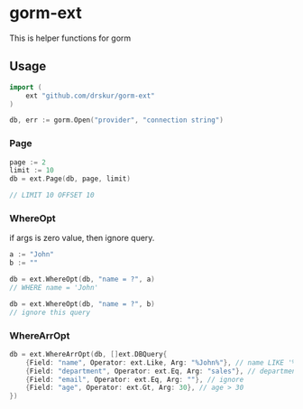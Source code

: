 # gorm-ext
This is helper functions for gorm

## Usage
```go
import (
	ext "github.com/drskur/gorm-ext"
)

db, err := gorm.Open("provider", "connection string")
```

### Page
```go
page := 2
limit := 10
db = ext.Page(db, page, limit)

// LIMIT 10 OFFSET 10
```

### WhereOpt
if args is zero value, then ignore query.
```go
a := "John"
b := ""

db = ext.WhereOpt(db, "name = ?", a)
// WHERE name = 'John'

db = ext.WhereOpt(db, "name = ?", b)
// ignore this query
```

### WhereArrOpt
```go
db = ext.WhereArrOpt(db, []ext.DBQuery{
    {Field: "name", Operator: ext.Like, Arg: "%John%"}, // name LIKE '%John%'
    {Field: "department", Operator: ext.Eq, Arg: "sales"}, // department = 'sales'
    {Field: "email", Operator: ext.Eq, Arg: ""}, // ignore
    {Field: "age", Operator: ext.Gt, Arg: 30}, // age > 30
})
```